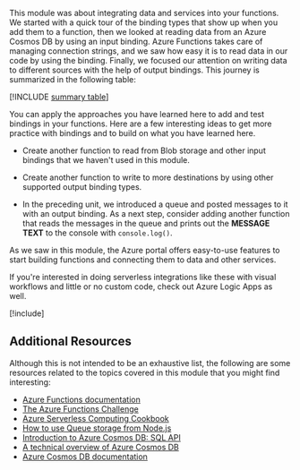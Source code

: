 This module was about integrating data and services into your functions. We started with a quick tour of the binding types that show up when you add them to a function, then we looked at reading data from an Azure Cosmos DB by using an input binding. Azure Functions takes care of managing connection strings, and we saw how easy it is to read data in our code by using the binding. Finally, we focused our attention on writing data to different sources with the help of output bindings. This journey is summarized in the following table:

[!INCLUDE [summary table](./summary-table.md)]

You can apply the approaches you have learned here to add and test bindings in your functions. Here are a few interesting ideas to get more practice with bindings and to build on what you have learned here.

* Create another function to read from Blob storage and other input bindings that we haven't used in this module.

* Create another function to write to more destinations by using other supported output binding types.

* In the preceding unit, we introduced a queue and posted messages to it with an output binding. As a next step, consider adding another function that reads the messages in the queue and prints out the **MESSAGE TEXT** to the console with `console.log()`.

As we saw in this module, the Azure portal offers easy-to-use features to start building functions and connecting them to data and other services.

If you're interested in doing serverless integrations like these with visual workflows and little or no custom code, check out Azure Logic Apps as well.

[!include[](../../../includes/azure-sandbox-cleanup.md)]

## Additional Resources

Although this is not intended to be an exhaustive list, the following are some resources related to the topics covered in this module that you might find interesting:

* [Azure Functions documentation](https://docs.microsoft.com/azure/azure-functions/)
* [The Azure Functions Challenge](https://aka.ms/afc)
* [Azure Serverless Computing Cookbook](https://azure.microsoft.com/resources/azure-serverless-computing-cookbook/)
* [How to use Queue storage from Node.js](https://docs.microsoft.com/azure/storage/queues/storage-nodejs-how-to-use-queues)
* [Introduction to Azure Cosmos DB: SQL API](https://docs.microsoft.com/azure/cosmos-db/sql-api-introduction)
* [A technical overview of Azure Cosmos DB](https://azure.microsoft.com/blog/a-technical-overview-of-azure-cosmos-db/)
* [Azure Cosmos DB documentation](https://docs.microsoft.com/azure/cosmos-db/)
